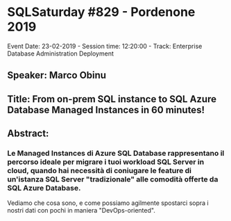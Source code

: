 # SQLSaturday #829 - Pordenone 2019
Event Date: 23-02-2019 - Session time: 12:20:00 - Track: Enterprise Database Administration  Deployment
## Speaker: Marco Obinu
## Title: From on-prem SQL instance to SQL Azure Database Managed Instances in 60 minutes!
## Abstract:
### Le Managed Instances di Azure SQL Database rappresentano il percorso ideale per migrare i tuoi workload SQL Server in cloud, quando hai necessità di coniugare le feature di un'istanza SQL Server "tradizionale" alle comodità offerte da SQL Azure Database.
Vediamo che cosa sono, e come possiamo agilmente spostarci sopra i nostri dati con pochi in maniera "DevOps-oriented".

